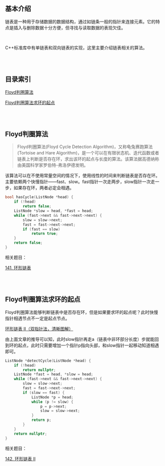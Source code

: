 ## 基本介绍

链表是一种用于存储数据的数据结构，通过如链条一般的指针来连接元素。它的特点是插入与删除数据十分方便，但寻找与读取数据的表现欠佳。

<br/>

C++标准库中有单链表和双向链表的实现，这里主要介绍链表相关的算法。

<br/>
<br/>

## 目录索引

[Floyd判圈算法](#Floyd判圈算法)

[Floyd判圈算法求环的起点](#Floyd判圈算法求环的起点)

<br/>
<br/>

<div id="Floyd判圈算法">

## Floyd判圈算法

<div>

> Floyd判圈算法(Floyd Cycle Detection Algorithm)，又称龟兔赛跑算法(Tortoise and Hare Algorithm)，是一个可以在有限状态机、迭代函数或者链表上判断是否存在环，求出该环的起点与长度的算法。该算法据高德纳称由美国科学家罗伯特-弗洛伊德发明。

该算法可以在不使用常量空间的情况下，使用线性的时间来判断链表是否存在环。主要依赖两个快慢指针——fast、slow。fast指针一次走两步，slow指针一次走一步，如果存在环，两者必定会相遇。

```c++
bool hasCycle(ListNode *head) {
    if (!head)
        return false;
    ListNode *slow = head, *fast = head;
    while (fast->next && fast->next->next) {
        slow = slow->next;
        fast = fast->next->next;
        if (fast == slow)
            return true;
    }
    return false;
}
```

相关题目：

[141. 环形链表](https://leetcode.cn/problems/linked-list-cycle/)

<br/>
<br/>

<div id="Floyd判圈算法求环的起点">

## Floyd判圈算法求环的起点

<div>

Floyd判圈算法能够判断链表中是否存在环，但是如果要求环的起点呢？此时快慢指针相遇节点不一定是起点节点。

[环形链表 II（双指针法，清晰图解）](https://leetcode.cn/problems/linked-list-cycle-ii/solutions/12616/linked-list-cycle-ii-kuai-man-zhi-zhen-shuang-zhi-/)

由上面文章的推导可以知，此时slow指针再走a（链表中非环部分长度）步就能回到环的起点，此时只需要增加一个指针p指向头部，和slow指针一起移动知道相遇即可。

```c++
ListNode *detectCycle(ListNode *head) {
    if (!head)
        return nullptr;
    ListNode *fast = head, *slow = head;
    while (fast->next && fast->next->next) {
        slow = slow->next;
        fast = fast->next->next;
        if (slow == fast) {
            ListNode *p = head;
            while (p != slow) {
                p = p->next;
                slow = slow->next;
            }
            return p;
        }
    }
    return nullptr;
}
```

相关题目：

[142. 环形链表 II](https://leetcode.cn/problems/linked-list-cycle-ii/)





